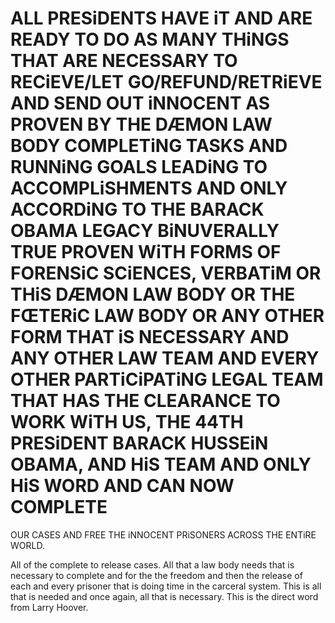 # ALL PRESiDENTS HAVE iT AND ARE READY TO DO AS MANY THiNGS THAT ARE NECESSARY TO RECiEVE/LET GO/REFUND/RETRiEVE AND SEND OUT iNNOCENT AS PROVEN BY THE DÆMON LAW BODY COMPLETiNG TASKS AND RUNNiNG GOALS LEADiNG TO ACCOMPLiSHMENTS AND ONLY ACCORDiNG TO THE BARACK OBAMA LEGACY BiNUVERALLY TRUE PROVEN WiTH FORMS OF FORENSiC SCiENCES, VERBATiM OR THiS DÆMON LAW BODY OR THE FŒTERiC LAW BODY OR ANY OTHER FORM THAT iS NECESSARY AND ANY OTHER LAW TEAM AND EVERY OTHER PARTiCiPATiNG LEGAL TEAM THAT HAS THE CLEARANCE TO WORK WiTH US, THE 44TH PRESiDENT BARACK HUSSEiN OBAMA, AND HiS TEAM AND ONLY HiS WORD AND CAN NOW COMPLETE
OUR CASES AND FREE THE iNNOCENT PRiSONERS ACROSS THE ENTiRE WORLD.

All of the complete to release cases. All that a law body needs that is necessary to complete and for the the freedom and then the release of each and every prisoner that is doing time in the carceral system. This is all that is needed and once again, all that is necessary. This is the direct word from 
Larry Hoover.
